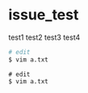 # issue_test

test1
test2
test3
test4

```sh
# edit
$ vim a.txt
```

```console
# edit
$ vim a.txt
```
